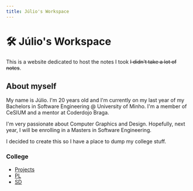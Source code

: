 ```yaml
---
title: Júlio's Workspace
---
```


# 🛠️ Júlio's Workspace

This is a website dedicated to host the notes I took ~~I didn't take a lot of notes~~.

## About myself

My name is Júlio. I'm 20 years old and I'm currently on my last year of my Bachelors in Software Engineering @ University of Minho.
I'm a member of CeSIUM and a mentor at Coderdojo Braga.

I'm very passionate about Computer Graphics and Design. Hopefully, next year, I will be enrolling in a Masters in Software Engineering.

I decided to create this so I have a place to dump my college stuff.

### College

- [Projects](projects.md)
- [PL](PL/intro.md)
- [SD](SD/intro.md)

